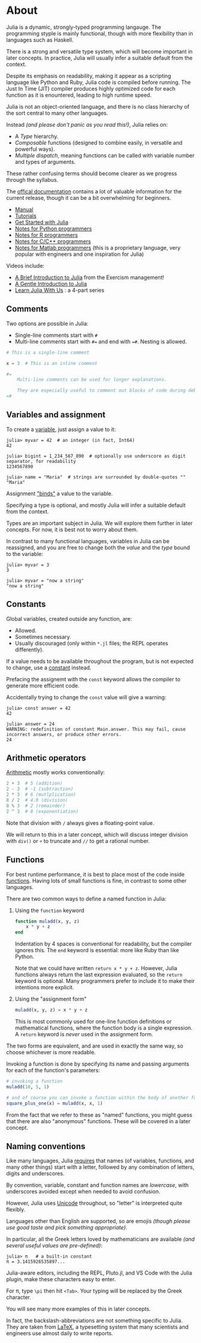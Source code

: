 # About

Julia is a dynamic, strongly-typed programming langauge.
The programming styple is mainly functional, though with more flexibility than in languages such as Haskell.

There is a strong and versatile type system, which will become important in later concepts. In practice, Julia will usually infer a suitable default from the context.

Despite its emphasis on readability, making it appear as a scripting language like Python and Ruby, Julia code is compiled before running.
The Just In Time (JIT) compiler produces highly optimized code for each function as it is enountered, leading to high runtime speed.

Julia is not an object-oriented language, and there is no class hierarchy of the sort central to many other languages.

Instead *(and please don't panic as you read this!)*, Julia relies on:
- A *Type* hierarchy.
- *Composable* functions (designed to combine easily, in versatile and powerful ways).
- *Multiple dispatch*, meaning functions can be called with variable number and types of arguments.

These rather confusing terms should become clearer as we progress through the syllabus.

The [offical documentation][official-documentation] contains a lot of valuable information for the current release, though it can be a bit overwhelming for beginners.

- [Manual][manual]
- [Tutorials][tutorials]
- [Get Started with Julia][get-started]
- [Notes for Python programmers][diff-python]
- [Notes for R programmers][diff-r]
- [Notes for C/C++ programmers][diff-c]
- [Notes for Matlab programmers][diff-matlab] (this is a proprietary language, very popular with engineers and one inspiration for Julia)

Videos include:
- [A Brief Introduction to Julia][erik] from the Exercism management!
- [A Gentle Introduction to Julia][gentle-intro]
- [Learn Julia With Us][learn-with-us] : a 4-part series

## Comments

Two options are possible in Julia:
- Single-line comments start with `#`
- Multi-line comments start with `#=` and end with `=#`. Nesting is allowed.

```julia
# This is a single-line comment

x = 3  # This is an inline comment

#=
	Multi-line comments can be used for longer explanations.

	They are especially useful to comment out blocks of code during debugging.
=#
```

## Variables and assignment

To create a [variable][variables], just assign a value to it:

```julia-repl
julia> myvar = 42  # an integer (in fact, Int64)
42

julia> bigint = 1_234_567_890  # optionally use underscore as digit separator, for readability
1234567890

julia> name = "Maria"  # strings are surrounded by double-quotes ""
"Maria"
```

Assignment ["binds"][binding] a value to the variable.

Specifying a type is optional, and mostly Julia will infer a suitable default from the context.

Types are an important subject in Julia.
We will explore them further in later concepts.
For now, it is best not to worry about them.

In contrast to many functional languages, variables in Julia can be reassigned, and you are free to change both the *value* and the *type* bound to the variable:

```julia-repl
julia> myvar = 3
3

julia> myvar = "now a string"
"now a string"
```

## Constants

Global variables, created outside any function, are:
- Allowed.
- Sometimes necessary.
- Usually discouraged (only within `*.jl` files; the REPL operates differently).

If a value needs to be available throughout the program, but is not expected to change, use a [constant][constants] instead.

Prefacing the assignemt with the `const` keyword allows the compiler to generate more efficient code.

Accidentally trying to change the `const` value will give a warning:

```julia-repl
julia> const answer = 42
42

julia> answer = 24
WARNING: redefinition of constant Main.answer. This may fail, cause incorrect answers, or produce other errors.
24
```

## Arithmetic operators

[Arithmetic][operators] mostly works conventionally:

```julia
2 + 3  # 5 (addition)
2 - 3  # -1 (subtraction)
2 * 3  # 6 (mutlplication)
8 / 2  # 4.0 (division)
8 % 3  # 2 (remainder)
2 ^ 3  # 8 (exponentiation)
```

Note that division with `/` always gives a floating-point value.

We will return to this in a later concept, which will discuss integer division with `div()` or `÷` to truncate and `//` to get a rational number.

## Functions

For best runtime performance, it is best to place most of the code inside [functions][functions]. Having lots of small functions is fine, in contrast to some other languages.

There are two common ways to define a named function in Julia:

1. Using the `function` keyword

    ```julia
    function muladd(x, y, z)
        x * y + z
    end
    ```

    Indentation by 4 spaces is conventional for readability, but the compiler ignores this.
    The `end` keyword is essential: more like Ruby than like Python.

    Note that we could have written `return x * y + z`. 
    However, Julia functions always return the last expression evaluated, so the `return` keyword is optional.
    Many programmers prefer to include it to make their intentions more explicit.

2. Using the "assignment form"

    ```julia
    muladd(x, y, z) = x * y + z
    ```

    This is most commonly used for one-line function definitions or mathematical functions, where the function body is a single expression.
    A `return` keyword is *never* used in the assignment form.

The two forms are equivalent, and are used in exactly the same way, so choose whichever is more readable.

Invoking a function is done by specifying its name and passing arguments for each of the function's parameters:

```julia
# invoking a function
muladd(10, 5, 1)

# and of course you can invoke a function within the body of another function:
square_plus_one(x) = muladd(x, x, 1)
```

From the fact that we refer to these as "named" functions, you might guess that there are also "anonymous" functions.
These will be covered in a later concept.

## Naming conventions

Like many languages, Julia [requires][naming] that names (of variables, functions, and many other things) start with a letter, followed by any combination of letters, digits and underscores.

By convention, variable, constant and function names are *lowercase*, with underscores avoided except when needed to avoid confusion.

However, Julia uses [Unicode][unicode] throughout, so "letter" is interpreted quite flexibly.

Languages other than English are supported, so are emojis *(though please use good taste and pick something appropriate)*.

In particular, all the Greek letters loved by mathematicians are available *(and several useful values are pre-defined)*:

```julia-repl
julia> π   # a built-in constant
π = 3.1415926535897...
```

Julia-aware editors, including the REPL, Pluto.jl, and VS Code with the Julia plugin, make these characters easy to enter.

For π, type `\pi` then hit `<Tab>`. Your typing will be replaced by the Greek character.

You will see many more examples of this in later concepts.

In fact, the backslash-abbreviations are not something specific to Julia.
They are taken from [LaTeX][latex], a typesetting system that many scientists and engineers use almost daily to write reports.

[official-documentation]: https://docs.julialang.org/en/v1/
[manual]: https://docs.julialang.org/en/v1/manual/getting-started/
[tutorials]: https://julialang.org/learning/tutorials/
[diff-python]: https://docs.julialang.org/en/v1/manual/noteworthy-differences/#Noteworthy-differences-from-Python
[diff-r]: https://docs.julialang.org/en/v1/manual/noteworthy-differences/#Noteworthy-differences-from-R
[diff-c]: https://docs.julialang.org/en/v1/manual/noteworthy-differences/#Noteworthy-differences-from-C/C
[diff-matlab]: https://docs.julialang.org/en/v1/manual/noteworthy-differences/#Noteworthy-differences-from-MATLAB
[get-started]: https://julialang.org/learning/
[erik]: https://www.youtube.com/watch?v=X4Alzh3QyWU
[gentle-intro]: https://www.youtube.com/watch?v=4igzy3bGVkQ
[learn-with-us]: https://www.youtube.com/watch?v=oTUmW8dWZws
[variables]: https://docs.julialang.org/en/v1/manual/variables/
[constants]: https://docs.julialang.org/en/v1/manual/variables-and-scoping/#Constants
[operators]: https://docs.julialang.org/en/v1/manual/mathematical-operations/
[functions]: https://docs.julialang.org/en/v1/manual/functions/
[naming]: https://docs.julialang.org/en/v1/manual/variables/#man-allowed-variable-names
[unicode]: https://en.wikipedia.org/wiki/Unicode
[latex]: https://en.wikipedia.org/wiki/LaTeX
[binding]: https://docs.julialang.org/en/v1/manual/variables/#man-assignment-expressions
